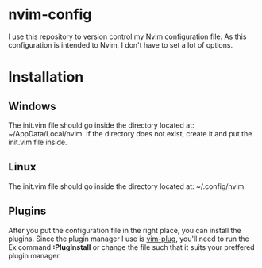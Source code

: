 # nvim-config
I use this repository to version control my Nvim configuration file. As this configuration is intended to Nvim, I don't have to set a lot of options.


# Installation
## Windows
The init.vim file should go inside the directory located at: ~/AppData/Local/nvim. If the directory does not exist, create it and put the init.vim file inside.

## Linux
The init.vim file should go inside the directory located at: ~/.config/nvim.

## Plugins
After you put the configuration file in the right place, you can install the plugins. Since the plugin manager I use is [vim-plug](https://github.com/junegunn/vim-plug), you'll need to run the Ex command **:PlugInstall** or change the file such that it suits your preffered plugin manager.
